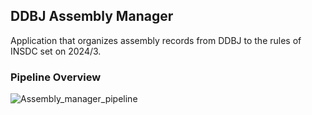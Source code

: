 ## DDBJ Assembly Manager

Application that organizes assembly records from DDBJ to the rules of INSDC set on 2024/3.

### Pipeline Overview

![Assembly_manager_pipeline](https://github.com/ddbj/ddbj_curator_assistant/assets/85154564/03cbf0d4-63fa-49bd-8eb0-79c69606558a)
